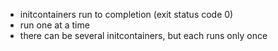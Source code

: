 - initcontainers run to completion (exit status code 0)
- run one at a time
- there can be several initcontainers, but each runs only once
